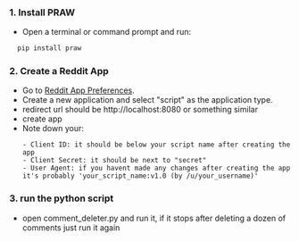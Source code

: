 ### 1. Install PRAW

- Open a terminal or command prompt and run:
```ruby
  pip install praw
```

### 2. Create a Reddit App

- Go to [Reddit App Preferences](https://www.reddit.com/prefs/apps).
- Create a new application and select "script" as the application type.
- redirect url should be http://localhost:8080 or something similar
- create app
- Note down your:
   ```
  - Client ID: it should be below your script name after creating the app
  - Client Secret: it should be next to "secret"
  - User Agent: if you havent made any changes after creating the app it's probably 'your_script_name:v1.0 (by /u/your_username)'

### 3. run the python script
- open comment_deleter.py and run it, if it stops after deleting a dozen of comments just run it again
